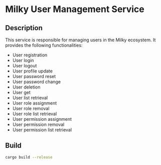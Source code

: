 # Milky User Management Service

## Description
This service is responsible for managing users in the Milky ecosystem. It provides the following functionalities:

- User registration
- User login
- User logout
- User profile update
- User password reset
- User password change
- User deletion
- User get
- User list retrieval
- User role assignment
- User role removal
- User role list retrieval
- User permission assignment
- User permission removal
- User permission list retrieval

## Build

```bash
cargo build --release
```